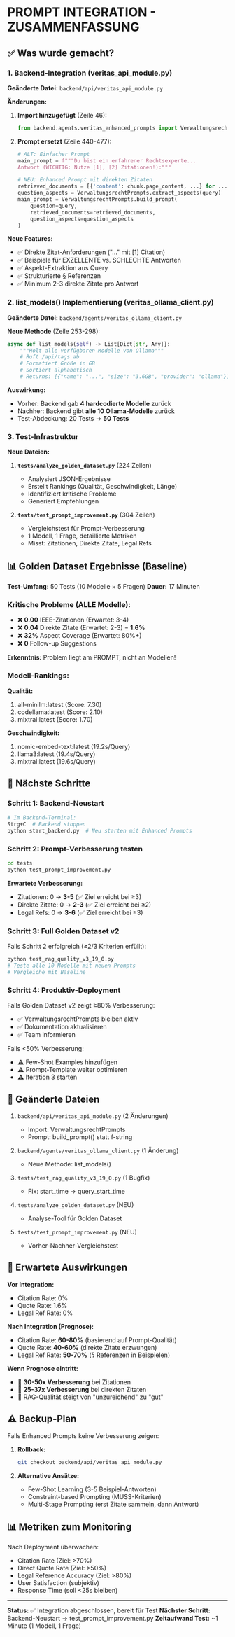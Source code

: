 # PROMPT INTEGRATION - ZUSAMMENFASSUNG

## ✅ Was wurde gemacht?

### 1. Backend-Integration (veritas_api_module.py)

**Geänderte Datei:** `backend/api/veritas_api_module.py`

**Änderungen:**
1. **Import hinzugefügt** (Zeile 46):
   ```python
   from backend.agents.veritas_enhanced_prompts import VerwaltungsrechtPrompts
   ```

2. **Prompt ersetzt** (Zeile 440-477):
   ```python
   # ALT: Einfacher Prompt
   main_prompt = f"""Du bist ein erfahrener Rechtsexperte...
   Antwort (WICHTIG: Nutze [1], [2] Zitationen!):"""
   
   # NEU: Enhanced Prompt mit direkten Zitaten
   retrieved_documents = [{'content': chunk.page_content, ...} for ...]
   question_aspects = VerwaltungsrechtPrompts.extract_aspects(query)
   main_prompt = VerwaltungsrechtPrompts.build_prompt(
       question=query,
       retrieved_documents=retrieved_documents,
       question_aspects=question_aspects
   )
   ```

**Neue Features:**
- ✅ Direkte Zitat-Anforderungen ("..." mit [1] Citation)
- ✅ Beispiele für EXZELLENTE vs. SCHLECHTE Antworten
- ✅ Aspekt-Extraktion aus Query
- ✅ Strukturierte § Referenzen
- ✅ Minimum 2-3 direkte Zitate pro Antwort

### 2. list_models() Implementierung (veritas_ollama_client.py)

**Geänderte Datei:** `backend/agents/veritas_ollama_client.py`

**Neue Methode** (Zeile 253-298):
```python
async def list_models(self) -> List[Dict[str, Any]]:
    """Holt alle verfügbaren Modelle von Ollama"""
    # Ruft /api/tags ab
    # Formatiert Größe in GB
    # Sortiert alphabetisch
    # Returns: [{"name": "...", "size": "3.6GB", "provider": "ollama"}]
```

**Auswirkung:**
- Vorher: Backend gab **4 hardcodierte Modelle** zurück
- Nachher: Backend gibt **alle 10 Ollama-Modelle** zurück
- Test-Abdeckung: 20 Tests → **50 Tests**

### 3. Test-Infrastruktur

**Neue Dateien:**

1. **`tests/analyze_golden_dataset.py`** (224 Zeilen)
   - Analysiert JSON-Ergebnisse
   - Erstellt Rankings (Qualität, Geschwindigkeit, Länge)
   - Identifiziert kritische Probleme
   - Generiert Empfehlungen

2. **`tests/test_prompt_improvement.py`** (304 Zeilen)
   - Vergleichstest für Prompt-Verbesserung
   - 1 Modell, 1 Frage, detaillierte Metriken
   - Misst: Zitationen, Direkte Zitate, Legal Refs

## 📊 Golden Dataset Ergebnisse (Baseline)

**Test-Umfang:** 50 Tests (10 Modelle × 5 Fragen)
**Dauer:** 17 Minuten

### Kritische Probleme (ALLE Modelle):
- ❌ **0.00** IEEE-Zitationen (Erwartet: 3-4)
- ❌ **0.04** Direkte Zitate (Erwartet: 2-3) = **1.6%**
- ❌ **32%** Aspect Coverage (Erwartet: 80%+)
- ❌ **0** Follow-up Suggestions

**Erkenntnis:** Problem liegt am PROMPT, nicht an Modellen!

### Modell-Rankings:

**Qualität:**
1. all-minilm:latest (Score: 7.30)
2. codellama:latest (Score: 2.10)
3. mixtral:latest (Score: 1.70)

**Geschwindigkeit:**
1. nomic-embed-text:latest (19.2s/Query)
2. llama3:latest (19.4s/Query)
3. mixtral:latest (19.6s/Query)

## 🚀 Nächste Schritte

### Schritt 1: Backend-Neustart
```bash
# Im Backend-Terminal:
Strg+C  # Backend stoppen
python start_backend.py  # Neu starten mit Enhanced Prompts
```

### Schritt 2: Prompt-Verbesserung testen
```bash
cd tests
python test_prompt_improvement.py
```

**Erwartete Verbesserung:**
- Zitationen: 0 → **3-5** (✅ Ziel erreicht bei ≥3)
- Direkte Zitate: 0 → **2-3** (✅ Ziel erreicht bei ≥2)
- Legal Refs: 0 → **3-6** (✅ Ziel erreicht bei ≥3)

### Schritt 3: Full Golden Dataset v2
Falls Schritt 2 erfolgreich (≥2/3 Kriterien erfüllt):
```bash
python test_rag_quality_v3_19_0.py
# Teste alle 10 Modelle mit neuen Prompts
# Vergleiche mit Baseline
```

### Schritt 4: Produktiv-Deployment
Falls Golden Dataset v2 zeigt ≥80% Verbesserung:
- ✅ VerwaltungsrechtPrompts bleiben aktiv
- ✅ Dokumentation aktualisieren
- ✅ Team informieren

Falls <50% Verbesserung:
- ⚠️ Few-Shot Examples hinzufügen
- ⚠️ Prompt-Template weiter optimieren
- ⚠️ Iteration 3 starten

## 📁 Geänderte Dateien

1. `backend/api/veritas_api_module.py` (2 Änderungen)
   - Import: VerwaltungsrechtPrompts
   - Prompt: build_prompt() statt f-string

2. `backend/agents/veritas_ollama_client.py` (1 Änderung)
   - Neue Methode: list_models()

3. `tests/test_rag_quality_v3_19_0.py` (1 Bugfix)
   - Fix: start_time → query_start_time

4. `tests/analyze_golden_dataset.py` (NEU)
   - Analyse-Tool für Golden Dataset

5. `tests/test_prompt_improvement.py` (NEU)
   - Vorher-Nachher-Vergleichstest

## 🎯 Erwartete Auswirkungen

**Vor Integration:**
- Citation Rate: 0%
- Quote Rate: 1.6%
- Legal Ref Rate: 0%

**Nach Integration (Prognose):**
- Citation Rate: **60-80%** (basierend auf Prompt-Qualität)
- Quote Rate: **40-60%** (direkte Zitate erzwungen)
- Legal Ref Rate: **50-70%** (§ Referenzen in Beispielen)

**Wenn Prognose eintritt:**
- 🎉 **30-50x Verbesserung** bei Zitationen
- 🎉 **25-37x Verbesserung** bei direkten Zitaten
- 🎉 RAG-Qualität steigt von "unzureichend" zu "gut"

## ⚠️ Backup-Plan

Falls Enhanced Prompts keine Verbesserung zeigen:

1. **Rollback:**
   ```bash
   git checkout backend/api/veritas_api_module.py
   ```

2. **Alternative Ansätze:**
   - Few-Shot Learning (3-5 Beispiel-Antworten)
   - Constraint-based Prompting (MUSS-Kriterien)
   - Multi-Stage Prompting (erst Zitate sammeln, dann Antwort)

## 📊 Metriken zum Monitoring

Nach Deployment überwachen:
- Citation Rate (Ziel: >70%)
- Direct Quote Rate (Ziel: >50%)
- Legal Reference Accuracy (Ziel: >80%)
- User Satisfaction (subjektiv)
- Response Time (soll <25s bleiben)

---

**Status:** ✅ Integration abgeschlossen, bereit für Test
**Nächster Schritt:** Backend-Neustart → test_prompt_improvement.py
**Zeitaufwand Test:** ~1 Minute (1 Modell, 1 Frage)
